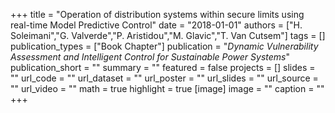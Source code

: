 +++
title = "Operation of distribution systems within secure limits using real-time Model Predictive Control"
date = "2018-01-01"
authors = ["H. Soleimani","G. Valverde","P. Aristidou","M. Glavic","T. Van Cutsem"]
tags = []
publication_types = ["Book Chapter"]
publication = "_Dynamic Vulnerability Assessment and Intelligent Control for Sustainable Power Systems_"
publication_short = ""
summary = ""
featured = false
projects = []
slides = ""
url_code = ""
url_dataset = ""
url_poster = ""
url_slides = ""
url_source = ""
url_video = ""
math = true
highlight = true
[image]
image = ""
caption = ""
+++

